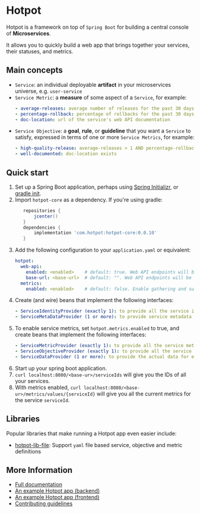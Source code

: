 # Hotpot

Hotpot is a framework on top of `Spring Boot` for building a central console of **Microservices**.

It allows you to quickly build a web app that brings together your services, their statuses, and metrics.

## Main concepts
- `Service`: an individual deployable **artifact** in your microservices universe, e.g. `user-service`
- `Service Metric`: a **measure** of some aspect of a `Service`, for example:
    ```yaml
    - average-releases: average number of releases for the past 30 days
    - percentage-rollback: percentage of rollbacks for the past 30 days
    - doc-location: url of the service's web API documentation
    ```
- `Service Objective`: a **goal**, **rule**, or **guideline** that you want a `Service` to satisfy,
expressed in terms of one or more `Service Metrics`, for example:
    ```yaml
    - high-quality-release: average-releases > 1 AND percentage-rollback < 20%
    - well-documented: doc-location exists
    ```

## Quick start
1. Set up a Spring Boot application, perhaps using [Spring Initializr](https://start.spring.io/), or
[gradle init](https://guides.gradle.org/building-spring-boot-2-projects-with-gradle/).
1. Import `hotpot-core` as a dependency. If you're using gradle:
    ```groovy
       repositories {
           jcenter()
       }
       dependencies {
           implementation 'com.hotpot:hotpot-core:0.0.10'
       }
    ```
1. Add the following configuration to your `application.yaml` or equivalent:
    ```yaml
    hotpot:
      web-api:
        enabled: <enabled>    # default: true. Web API endpoints will be exposed.
        base-url: <base-url>  # default: "". Web API endpoints will be exposed under the <base-url> sub-path
      metrics:
        enabled: <enabled>    # default: false. Enable gathering and surfacing service level metrics and objectives.
    ```
1. Create (and wire) beans that implement the following interfaces:
    ```yaml
    - ServiceIdentityProvider (exactly 1): to provide all the service identifiers
    - ServiceMetaDataProvider (1 or more): to provide service metadata given a service identifier
    ```
1. To enable service metrics, set `hotpot.metrics.enabled` to true, and create beans that implement the following
interfaces:
    ```yaml
    - ServiceMetricProvider (exactly 1): to provide all the service metrics
    - ServiceObjectiveProvider (exactly 1): to provide all the service objectives
    - ServiceDataProvider (1 or more): to provide the actual data for each metric defined in the ServiceMetricProvider
    ```
1. Start up your spring boot application.
1. `curl localhost:8080/<base-ur>/serviceIds` will give you the IDs of all your services.
1. With metrics enabled, `curl localhost:8080/<base-ur>/metrics/values/{serviceId}` will give you all the current
metrics for the service `serviceId`.

## Libraries
Popular libraries that make running a Hotpot app even easier include:
- [hotpot-lib-file](./hotpot-lib-file): Support `yaml` file based service, objective and metric definitions

## More Information
- [Full documentation](./hotpot-core/docs/API.md)
- [An example Hotpot app (backend)](./hotpot-app)
- [An example Hotpot app (frontend)](./hotpot-app-frontend)
- [Contributing guidelines](./CONTRIBUTING.md)
